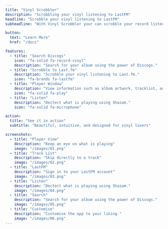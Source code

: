 ```yaml
---
title: "Vinyl Scrobbler"
description: "Scrobbling your vinyl listening to LastFM"
headline: "Scrobble your vinyl listening to LastFM"
subheadline: "With Vinyl Scrobbler your can scrobble your record listening to Last.fm in real-time using this macOS menu bar app."

button:
  text: "Learn More"
  href: "/docs"

features:
  - title: "Search Discogs"
    icon: "fa-solid fa-record-vinyl"
    description: "Search for your album using the power of Discogs."
  - title: "Scrobble to Last.fm"
    description: "Scrobble your vinyl listening to Last.fm."
    icon: "fa-brands fa-lastfm"
  - title: "Player Window"
    description: "View information such as album artwork, tracklist, and more."
    icon: "fa-solid fa-play"
  - title: "Listen"
    description: "Dectect what is playing using Shazam."
    icon: "fa-solid fa-microphone"

action:
  title: "See it in action"
  subtitle: "Beautiful, intuitive, and designed for vinyl lovers"

screenshots:
  - title: "Player View"
    description: "Keep an eye on what is playing"
    image: "/images/01.png"
  - title: "Track List"
    description: "Skip directly to a track"
    image: "/images/02.png"
  - title: "LastFM"
    description: "Sign in to your LastFM account"
    image: "/images/03.png"
  - title: "Listen"
    description: "Dectect what is playing using Shazam."
    image: "/images/04.png"
  - title: "Search"
    description: "Search for your album using the power of Discogs."
    image: "/images/05.png"
  - title: "Customise"
    description: "Customise the app to your liking."
    image: "/images/06.png"
---
```

